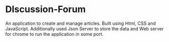 # DIscussion-Forum
An application to create and manage articles. Built using Html, CSS and JavaScript. Additionally used Json Server to store the data and Web server for chrome to run the application in some port. 
